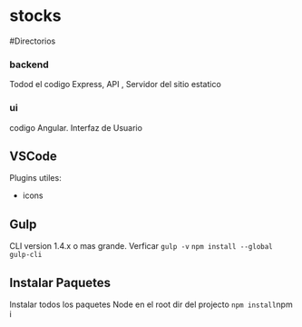 # stocks

#Directorios

### backend
Todod el codigo Express, API , Servidor del sitio estatico

### ui
codigo Angular. Interfaz de Usuario


## VSCode 
Plugins utiles:
* icons


## Gulp

CLI version 1.4.x o mas grande. Verficar `gulp -v`
`npm install --global gulp-cli`


## Instalar Paquetes
Instalar todos los paquetes Node en el root dir del projecto
`npm install`npm i
